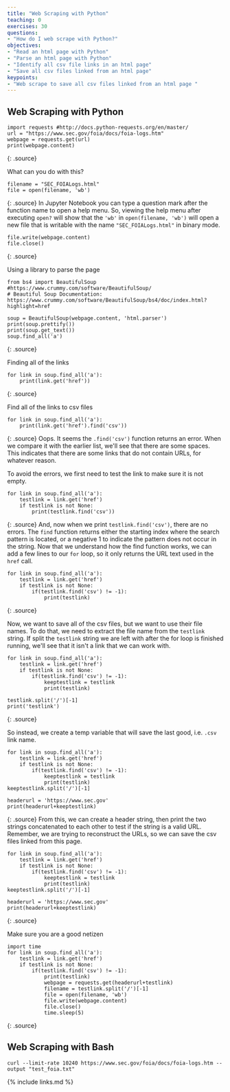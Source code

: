 ```yaml
---
title: "Web Scraping with Python"
teaching: 0
exercises: 30
questions:
- "How do I web scrape with Python?"
objectives:
- "Read an html page with Python"
- "Parse an html page with Python"
- "Identify all csv file links in an html page"
- "Save all csv files linked from an html page"
keypoints:
- "Web scrape to save all csv files linked from an html page "
---
```

## Web Scraping with Python
~~~
import requests #http://docs.python-requests.org/en/master/ 
url = "https://www.sec.gov/foia/docs/foia-logs.htm"
webpage = requests.get(url)
print(webpage.content)
~~~
{: .source}

What can you do with this?
~~~
filename = "SEC_FOIALogs.html"
file = open(filename, 'wb')
~~~
{: .source}
In Jupyter Notebook you can type a question mark after the function name to open a help menu.  So, viewing the help menu after executing `open?` will show that the `'wb'` in `open(filename, 'wb')` will open a new file that is writable with the name `"SEC_FOIALogs.html"` in binary mode.

~~~
file.write(webpage.content)
file.close()
~~~
{: .source}

Using a library to parse the page
~~~
from bs4 import BeautifulSoup #https://www.crummy.com/software/BeautifulSoup/ 
# Beautiful Soup Documentation: https://www.crummy.com/software/BeautifulSoup/bs4/doc/index.html?highlight=href 

soup = BeautifulSoup(webpage.content, 'html.parser')
print(soup.prettify())
print(soup.get_text())
soup.find_all('a')
~~~
{: .source}


Finding all of the links
~~~
for link in soup.find_all('a'):
    print(link.get('href'))
~~~
{: .source}

Find all of the links to csv files
~~~
for link in soup.find_all('a'):
    print(link.get('href').find('csv'))
~~~
{: .source}
Oops. It seems the `.find('csv')` function returns an error.  When we compare it with the earlier list, 
we'll see that there are some spaces. This indicates that there are some links that do not contain URLs, 
for whatever reason. 

To avoid the errors, we first need to test the link to make sure it is not empty.  
~~~
for link in soup.find_all('a'):
    testlink = link.get('href')
    if testlink is not None:
        print(testlink.find('csv'))
~~~
{: .source}
And, now when we print `testlink.find('csv')`, there are no errors. The `find` function returns either the starting index where the search pattern is located, or a negative 1 to indicate the pattern does not occur in the string.  Now that we understand how the find function works, we can add a few lines to our `for` loop, so it only returns the URL text used in the `href` call.
~~~
for link in soup.find_all('a'):
    testlink = link.get('href')
    if testlink is not None:
        if(testlink.find('csv') != -1):
            print(testlink)
~~~
{: .source}

Now, we want to save all of the csv files, but we want to use their file names. To do that, 
we need to extract the file name from the `testlink` string. If split the `testlink` string we 
are left with after the for loop is finished running, 
we'll see that it isn't a link that we can work with.
~~~
for link in soup.find_all('a'):
    testlink = link.get('href')
    if testlink is not None:
        if(testlink.find('csv') != -1):
            keeptestlink = testlink
            print(testlink)

testlink.split('/')[-1]
print('testlink')
~~~
{: .source}

So instead, we create a temp variable that will save the last good, i.e. `.csv` link name.
~~~
for link in soup.find_all('a'):
    testlink = link.get('href')
    if testlink is not None:
        if(testlink.find('csv') != -1):
            keeptestlink = testlink
            print(testlink)
keeptestlink.split('/')[-1]

headerurl = 'https://www.sec.gov'
print(headerurl+keeptestlink)
~~~
{: .source}
From this, we can create a header string, then print the two strings concatenated to each other to test if 
the string is a valid URL.  Remember, 
we are trying to reconstruct the URLs, so we can save the csv files linked from this page.
~~~
for link in soup.find_all('a'):
    testlink = link.get('href')
    if testlink is not None:
        if(testlink.find('csv') != -1):
            keeptestlink = testlink
            print(testlink)
keeptestlink.split('/')[-1]

headerurl = 'https://www.sec.gov'
print(headerurl+keeptestlink)
~~~
{: .source}

Make sure you are a good netizen
~~~
import time
for link in soup.find_all('a'):
    testlink = link.get('href')
    if testlink is not None:
        if(testlink.find('csv') != -1):
            print(testlink)
            webpage = requests.get(headerurl+testlink)
            filename = testlink.split('/')[-1]
            file = open(filename, 'wb')
            file.write(webpage.content)
            file.close()
            time.sleep(5)
~~~            
{: .source}

## Web Scraping with Bash
`curl --limit-rate 10240 https://www.sec.gov/foia/docs/foia-logs.htm --output "test_foia.txt"`


{% include links.md %}


